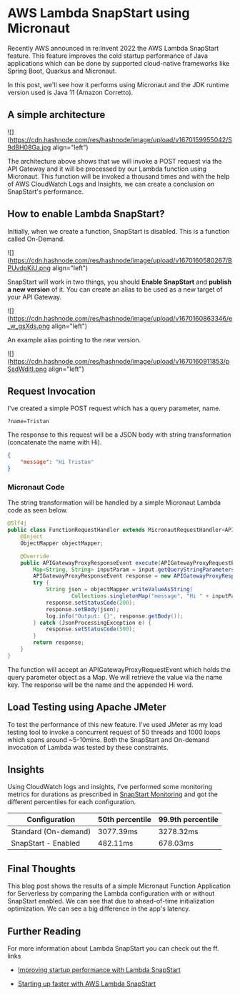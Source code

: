 # AWS Lambda SnapStart using Micronaut

Recently AWS announced in re:Invent 2022 the AWS Lambda SnapStart feature. This feature improves the cold startup performance of Java applications which can be done by supported cloud-native frameworks like Spring Boot, Quarkus and Micronaut.

In this post, we'll see how it performs using Micronaut and the JDK runtime version used is Java 11 (Amazon Corretto).

## A simple architecture

![](https://cdn.hashnode.com/res/hashnode/image/upload/v1670159955042/S9dBH08Ga.jpg align="left")

The architecture above shows that we will invoke a POST request via the API Gateway and it will be processed by our Lambda function using Micronaut. This function will be invoked a thousand times and with the help of AWS CloudWatch Logs and Insights, we can create a conclusion on SnapStart's performance.

## How to enable Lambda SnapStart?

Initially, when we create a function, SnapStart is disabled. This is a function called On-Demand.

![](https://cdn.hashnode.com/res/hashnode/image/upload/v1670160580267/BPUvdpKiU.png align="left")

SnapStart will work in two things, you should **Enable SnapStart** and **publish a new version** of it. You can create an alias to be used as a new target of your API Gateway.

![](https://cdn.hashnode.com/res/hashnode/image/upload/v1670160863346/e_w_gsXds.png align="left")

An example alias pointing to the new version.

![](https://cdn.hashnode.com/res/hashnode/image/upload/v1670160911853/pSsdWditI.png align="left")

## Request Invocation

I've created a simple POST request which has a query parameter, name.

`?name=Tristan`

The response to this request will be a JSON body with string transformation (concatenate the name with Hi).

```json
{
    "message": "Hi Tristan"
}
```

### Micronaut Code

The string transformation will be handled by a simple Micronaut Lambda code as seen below.

```java
@Slf4j
public class FunctionRequestHandler extends MicronautRequestHandler<APIGatewayProxyRequestEvent, APIGatewayProxyResponseEvent> {
    @Inject
    ObjectMapper objectMapper;

    @Override
    public APIGatewayProxyResponseEvent execute(APIGatewayProxyRequestEvent input) {
        Map<String, String> inputParam = input.getQueryStringParameters();
        APIGatewayProxyResponseEvent response = new APIGatewayProxyResponseEvent();
        try {
            String json = objectMapper.writeValueAsString(
                    Collections.singletonMap("message", "Hi " + inputParam.get("name")));
            response.setStatusCode(200);
            response.setBody(json);
            log.info("Output: {}", response.getBody());
        } catch (JsonProcessingException e) {
            response.setStatusCode(500);
        }
        return response;
    }
}
```

The function will accept an APIGatewayProxyRequestEvent which holds the query parameter object as a Map. We will retrieve the value via the name key. The response will be the name and the appended Hi word.

## Load Testing using Apache JMeter

To test the performance of this new feature. I've used JMeter as my load testing tool to invoke a concurrent request of 50 threads and 1000 loops which spans around ~5-10mins. Both the SnapStart and On-demand invocation of Lambda was tested by these constraints.

## Insights

Using CloudWatch logs and insights, I've performed some monitoring metrics for durations as prescribed in [SnapStart Monitoring](https://docs.aws.amazon.com/lambda/latest/dg/snapstart-monitoring.html) and got the different percentiles for each configuration.

| Configuration | 50th percentile | 99.9th percentile |
| --- | --- | --- |
| Standard (On-demand) | 3077.39ms | 3278.32ms |
| SnapStart - Enabled | 482.11ms | 678.03ms |

## Final Thoughts

This blog post shows the results of a simple Micronaut Function Application for Serverless by comparing the Lambda configuration with or without SnapStart enabled. We can see that due to ahead-of-time initialization optimization. We can see a big difference in the app's latency.

## Further Reading

For more information about Lambda SnapStart you can check out the ff. links

*   [Improving startup performance with Lambda SnapStart](https://docs.aws.amazon.com/lambda/latest/dg/snapstart.html)
    
*   [Starting up faster with AWS Lambda SnapStart](https://aws.amazon.com/blogs/compute/starting-up-faster-with-aws-lambda-snapstart/)
